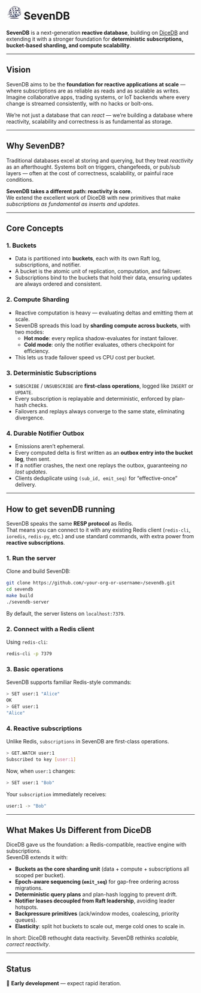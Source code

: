 # <img src="logo.png" alt="SevenDB Logo" width="40"/> SevenDB

**SevenDB** is a next-generation **reactive database**, building on [DiceDB](https://github.com/DiceDB/dice) and extending it with a stronger foundation for **deterministic subscriptions, bucket-based sharding, and compute scalability**.  

---

## Vision

SevenDB aims to be the **foundation for reactive applications at scale** — where subscriptions are as reliable as reads and as scalable as writes. Imagine collaborative apps, trading systems, or IoT backends where every change is streamed consistently, with no hacks or bolt-ons.  

We’re not just a database that can *react* — we’re building a database where reactivity, scalability and correctness is as fundamental as storage.  

---

## Why SevenDB?

Traditional databases excel at storing and querying, but they treat *reactivity* as an afterthought. Systems bolt on triggers, changefeeds, or pub/sub layers — often at the cost of correctness, scalability, or painful race conditions.  

**SevenDB takes a different path: reactivity is core.**  
We extend the excellent work of DiceDB with new primitives that make *subscriptions as fundamental as inserts and updates*.  

---

## Core Concepts

### 1. Buckets
- Data is partitioned into **buckets**, each with its own Raft log, subscriptions, and notifier.  
- A bucket is the atomic unit of replication, computation, and failover.  
- Subscriptions bind to the buckets that hold their data, ensuring updates are always ordered and consistent.

### 2. Compute Sharding
- Reactive computation is heavy — evaluating deltas and emitting them at scale.  
- SevenDB spreads this load by **sharding compute across buckets**, with two modes:  
  - **Hot mode**: every replica shadow-evaluates for instant failover.  
  - **Cold mode**: only the notifier evaluates, others checkpoint for efficiency.  
- This lets us trade failover speed vs CPU cost per bucket.

### 3. Deterministic Subscriptions
- `SUBSCRIBE` / `UNSUBSCRIBE` are **first-class operations**, logged like `INSERT` or `UPDATE`.  
- Every subscription is replayable and deterministic, enforced by plan-hash checks.  
- Failovers and replays always converge to the same state, eliminating divergence.

### 4. Durable Notifier Outbox
- Emissions aren’t ephemeral.  
- Every computed delta is first written as an **outbox entry into the bucket log**, then sent.  
- If a notifier crashes, the next one replays the outbox, guaranteeing *no lost updates*.  
- Clients deduplicate using `(sub_id, emit_seq)` for “effective-once” delivery.

---
## How to get sevenDB running

SevenDB speaks the same **RESP protocol** as Redis.  
That means you can connect to it with any existing Redis client (`redis-cli`, `ioredis`, `redis-py`, etc.) and use standard commands, with extra power from **reactive subscriptions**.

### 1. Run the server
Clone and build SevenDB:

```bash
git clone https://github.com/<your-org-or-username>/sevendb.git
cd sevendb
make build
./sevendb-server
```
By default, the server listens on `localhost:7379`.

### 2. Connect with a Redis client
Using `redis-cli`:

```bash
redis-cli -p 7379
```
### 3. Basic operations
SevenDB supports familiar Redis-style commands:

```bash
> SET user:1 "Alice"
OK
> GET user:1
"Alice"
```
### 4. Reactive subscriptions

Unlike Redis, `subscriptions` in SevenDB are first-class operations.

```bash
> GET.WATCH user:1
Subscribed to key [user:1]
```

Now, when `user:1` changes:
```bash
> SET user:1 "Bob"
```

Your `subscription` immediately receives:
```bash
user:1 -> "Bob"
```

---

## What Makes Us Different from DiceDB

DiceDB gave us the foundation: a Redis-compatible, reactive engine with subscriptions.  
SevenDB extends it with:

- **Buckets as the core sharding unit** (data + compute + subscriptions all scoped per bucket).  
- **Epoch-aware sequencing (`emit_seq`)** for gap-free ordering across migrations.  
- **Deterministic query plans** and plan-hash logging to prevent drift.  
- **Notifier leases decoupled from Raft leadership**, avoiding leader hotspots.  
- **Backpressure primitives** (ack/window modes, coalescing, priority queues).  
- **Elasticity**: split hot buckets to scale out, merge cold ones to scale in.  

In short: DiceDB rethought data reactivity. SevenDB rethinks *scalable, correct reactivity*.  

---

## Status

🚧 **Early development** — expect rapid iteration.  

